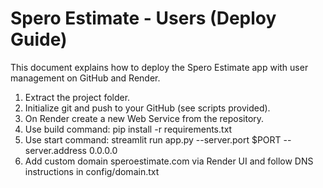 # Spero Estimate - Users (Deploy Guide)

This document explains how to deploy the Spero Estimate app with user management on GitHub and Render.

1. Extract the project folder.
2. Initialize git and push to your GitHub (see scripts provided).
3. On Render create a new Web Service from the repository.
4. Use build command: pip install -r requirements.txt
5. Use start command: streamlit run app.py --server.port $PORT --server.address 0.0.0.0
6. Add custom domain speroestimate.com via Render UI and follow DNS instructions in config/domain.txt
